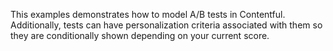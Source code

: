 This examples demonstrates how to model A/B tests in Contentful. Additionally, tests can have personalization criteria associated with them so they are conditionally shown depending on your current score.

